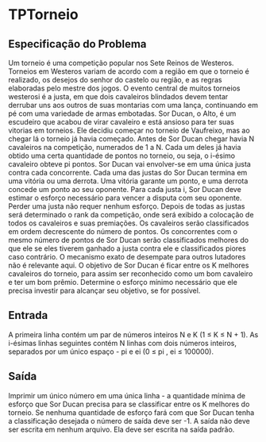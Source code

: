 # TPTorneio
## Especificação do Problema
Um torneio é uma competição popular nos Sete Reinos de Westeros. Torneios em Westeros variam de acordo
com a região em que o torneio é realizado, os desejos do senhor do castelo ou região, e as regras elaboradas
pelo mestre dos jogos. O evento central de muitos torneios westerosi é a justa, em que dois cavaleiros
blindados devem tentar derrubar uns aos outros de suas montarias com uma lança, continuando em pé com
uma variedade de armas embotadas.
Sor Ducan, o Alto, é um escudeiro que acabou de virar cavaleiro e está ansioso para ter suas vitorias em
torneios. Ele decidiu começar no torneio de Vaufreixo, mas ao chegar lá o torneio já havia começado. Antes
de Sor Ducan chegar havia N cavaleiros na competição, numerados de 1 a N. Cada um deles já havia obtido
uma certa quantidade de pontos no torneio, ou seja, o i-ésimo cavaleiro obteve pi pontos.
Sor Ducan vai envolver-se em uma única justa contra cada concorrente. Cada uma das justas do Sor
Ducan termina em uma vitória ou uma derrota. Uma vitória garante um ponto, e uma derrota concede um
ponto ao seu oponente. Para cada justa i, Sor Ducan deve estimar o esforço necessário para vencer a disputa
com seu oponente. Perder uma justa não requer nenhum esforço.
Depois de todas as justas será determinado o rank da competição, onde será exibido a colocação de todos
os cavaleiros e suas premiações. Os cavaleiros serão classificados em ordem decrescente do número de pontos.
Os concorrentes com o mesmo número de pontos de Sor Ducan serão classificados melhores do que ele se eles
tiverem ganhado a justa contra ele e classificados piores caso contrário. O mecanismo exato de desempate
para outros lutadores não é relevante aqui.
O objetivo de Sor Ducan é ficar entre os K melhores cavaleiros do torneio, para assim ser reconhecido
como um bom cavaleiro e ter um bom prêmio. Determine o esforço mínimo necessário que ele precisa investir
para alcançar seu objetivo, se for possível.

## Entrada
A primeira linha contém um par de números inteiros N e K (1 ≤ K ≤ N + 1). As i-ésimas linhas seguintes
contém N linhas com dois números inteiros, separados por um único espaço - pi e ei (0 ≤ pi
, ei ≤ 100000).

## Saída
Imprimir um único número em uma única linha - a quantidade mínima de esforço que Sor Ducan precisa para
se classificar entre os K melhores do torneio. Se nenhuma quantidade de esforço fará com que Sor Ducan
tenha a classificação desejada o número de saída deve ser -1.
A saída não deve ser escrita em nenhum arquivo. Ela deve ser escrita na saída padrão.
